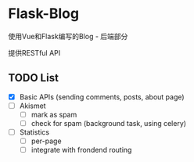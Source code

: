 # Flask-Blog

使用Vue和Flask编写的Blog - 后端部分

提供RESTful API

## TODO List

- [x] Basic APIs (sending comments, posts, about page)
- [ ] Akismet
  - [ ] mark as spam
  - [ ] check for spam (background task, using celery)
- [ ] Statistics
  - [ ] per-page
  - [ ] integrate with frondend routing